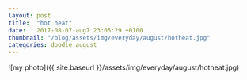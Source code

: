 ```yaml
---
layout: post
title:  "hot heat"
date:   2017-08-07-aug7 23:05:29 +0100
thumbnail: "/blog/assets/img/everyday/august/hotheat.jpg"
categories: doodle august
---
```


![my photo]({{ site.baseurl }}/assets/img/everyday/august/hotheat.jpg)